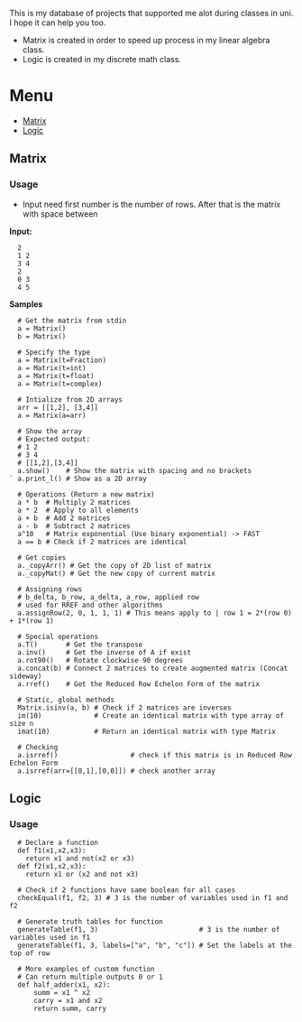 This is my database of projects that supported me alot during classes in uni. I hope it can help you too. 
* Matrix is created in order to speed up process in my linear algebra class.
* Logic is created in my discrete math class.
# Menu
* [Matrix](#matrix)
* [Logic](#logic)
## Matrix
### Usage
* Input need first number is the number of rows. After that is the matrix with space between
 
**Input:**
```
  2
  1 2
  3 4
  2
  0 3
  4 5
```
**Samples**
``` python3
  # Get the matrix from stdin
  a = Matrix()
  b = Matrix()

  # Specify the type
  a = Matrix(t=Fraction)
  a = Matrix(t=int)
  a = Matrix(t=float)
  a = Matrix(t=complex)

  # Intialize from 2D arrays
  arr = [[1,2], [3,4]]
  a = Matrix(a=arr)

  # Show the array
  # Expected output:
  # 1 2
  # 3 4
  # [[1,2],[3,4]]
  a.show()    # Show the matrix with spacing and no brackets
` a.print_l() # Show as a 2D array

  # Operations (Return a new matrix)
  a * b  # Multiply 2 matrices
  a * 2  # Apply to all elements
  a + b  # Add 2 matrices
  a - b  # Subtract 2 matrices
  a^10   # Matrix exponential (Use binary exponential) -> FAST
  a == b # Check if 2 matrices are identical

  # Get copies
  a._copyArr() # Get the copy of 2D list of matrix
  a._copyMat() # Get the new copy of current matrix

  # Assigning rows
  # b_delta, b_row, a_delta, a_row, applied row
  # used for RREF and other algorithms
  a.assignRow(2, 0, 1, 1, 1) # This means apply to | row 1 = 2*(row 0) + 1*(row 1)

  # Special operations
  a.T()       # Get the transpose
  a.inv()     # Get the inverse of A if exist
  a.rot90()   # Rotate clockwise 90 degrees
  a.concat(b) # Connect 2 matrices to create augmented matrix (Concat sideway)
  a.rref()    # Get the Reduced Row Echelon Form of the matrix

  # Static, global methods
  Matrix.isinv(a, b) # Check if 2 matrices are inverses
  im(10)             # Create an identical matrix with type array of size n
  imat(10)           # Return an identical matrix with type Matrix

  # Checking
  a.isrref()                  # check if this matrix is in Reduced Row Echelon Form
  a.isrref(arr=[[0,1],[0,0]]) # check another array
```

## Logic 
### Usage
``` python3
  # Declare a function
  def f1(x1,x2,x3):
    return x1 and not(x2 or x3)
  def f2(x1,x2,x3):
    return x1 or (x2 and not x3)

  # Check if 2 functions have same boolean for all cases
  checkEqual(f1, f2, 3) # 3 is the number of variables used in f1 and f2

  # Generate truth tables for function
  generateTable(f1, 3)                         # 3 is the number of variables used in f1
  generateTable(f1, 3, labels=["a", "b", "c"]) # Set the labels at the top of row

  # More examples of custom function
  # Can return multiple outputs 0 or 1
  def half_adder(x1, x2):
      summ = x1 ^ x2
      carry = x1 and x2 
      return summ, carry
```
